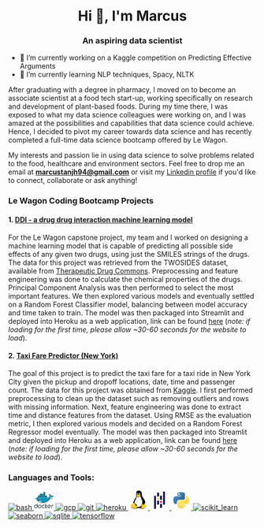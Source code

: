 <h1 align="center">Hi 👋, I'm Marcus</h1>
<h3 align="center">An aspiring data scientist</h3>

- 🔭 I’m currently working on a Kaggle competition on Predicting Effective Arguments  
- 🌱 I’m currently learning NLP techniques, Spacy, NLTK

After graduating with a degree in pharmacy, I moved on to become an associate scientist at a food tech start-up, working specifically on research and development of plant-based foods. During my time there, I was exposed to what my data science colleagues were working on, and I was amazed at the possibilities and capabilities that data science could achieve. Hence, I decided to pivot my career towards data science and has recently completed a full-time data science bootcamp offered by Le Wagon.

My interests and passion lie in using data science to solve problems related to the food, healthcare and environment sectors. Feel free to drop me an email at **marcustanjh94@gmail.com** or visit my [Linkedin profile](https://www.linkedin.com/in/marcus-tan-jh/) if you'd like to connect, collaborate or ask anything!

### Le Wagon Coding Bootcamp Projects

#### 1. [DDI - a drug drug interaction machine learning model](https://github.com/marcustan-94/ddi)
For the Le Wagon capstone project, my team and I worked on designing a machine learning model that is capable of predicting all possible side effects of any given two drugs, using just the SMILES strings of the drugs. The data for this project was retrieved from the TWOSIDES dataset, available from [Therapeutic Drug Commons](https://tdcommons.ai/multi_pred_tasks/ddi/). Preprocessing and feature engineering was done to calculate the chemical properties of the drugs. Principal Component Analysis was then performed to select the most important features. We then explored various models and eventually settled on a Random Forest Classifier model, balancing between model accuracy and time taken to train. The model was then packaged into Streamlit and deployed into Heroku as a web application, link can be found [here](https://ddi-lewagon.herokuapp.com/) (*note: if loading for the first time, please allow ~30-60 seconds for the website to load*).


#### 2. [Taxi Fare Predictor (New York)](https://github.com/marcustan-94/taxifare)

The goal of this project is to predict the taxi fare for a taxi ride in New York City given the pickup and dropoff locations, date, time and passenger count. The data for this project was obtained from [Kaggle](https://www.kaggle.com/competitions/new-york-city-taxi-fare-prediction). I first performed preprocessing to clean up the dataset such as removing outliers and rows with missing information. Next, feature engineering was done to extract time and distance features from the dataset. Using RMSE as the evaluation metric, I then explored various models and decided on a Random Forest Regressor model eventually. The model was then packaged into Streamlit and deployed into Heroku as a web application, link can be found [here](https://taxifare-marcus.herokuapp.com/) (*note: if loading for the first time, please allow ~30-60 seconds for the website to load*).

<h3 align="left">Languages and Tools:</h3>
<p align="left"> <a href="https://www.gnu.org/software/bash/" target="_blank" rel="noreferrer"> <img src="https://www.vectorlogo.zone/logos/gnu_bash/gnu_bash-icon.svg" alt="bash" width="40" height="40"/> </a> <a href="https://www.docker.com/" target="_blank" rel="noreferrer"> <img src="https://raw.githubusercontent.com/devicons/devicon/master/icons/docker/docker-original-wordmark.svg" alt="docker" width="40" height="40"/> </a> <a href="https://cloud.google.com" target="_blank" rel="noreferrer"> <img src="https://www.vectorlogo.zone/logos/google_cloud/google_cloud-icon.svg" alt="gcp" width="40" height="40"/> </a> <a href="https://git-scm.com/" target="_blank" rel="noreferrer"> <img src="https://www.vectorlogo.zone/logos/git-scm/git-scm-icon.svg" alt="git" width="40" height="40"/> </a> <a href="https://heroku.com" target="_blank" rel="noreferrer"> <img src="https://www.vectorlogo.zone/logos/heroku/heroku-icon.svg" alt="heroku" width="40" height="40"/> </a> <a href="https://www.linux.org/" target="_blank" rel="noreferrer"> <img src="https://raw.githubusercontent.com/devicons/devicon/master/icons/linux/linux-original.svg" alt="linux" width="40" height="40"/> </a> <a href="https://pandas.pydata.org/" target="_blank" rel="noreferrer"> <img src="https://raw.githubusercontent.com/devicons/devicon/2ae2a900d2f041da66e950e4d48052658d850630/icons/pandas/pandas-original.svg" alt="pandas" width="40" height="40"/> </a> <a href="https://www.python.org" target="_blank" rel="noreferrer"> <img src="https://raw.githubusercontent.com/devicons/devicon/master/icons/python/python-original.svg" alt="python" width="40" height="40"/> </a> <a href="https://scikit-learn.org/" target="_blank" rel="noreferrer"> <img src="https://upload.wikimedia.org/wikipedia/commons/0/05/Scikit_learn_logo_small.svg" alt="scikit_learn" width="40" height="40"/> </a> <a href="https://seaborn.pydata.org/" target="_blank" rel="noreferrer"> <img src="https://seaborn.pydata.org/_images/logo-mark-lightbg.svg" alt="seaborn" width="40" height="40"/> </a> <a href="https://www.sqlite.org/" target="_blank" rel="noreferrer"> <img src="https://www.vectorlogo.zone/logos/sqlite/sqlite-icon.svg" alt="sqlite" width="40" height="40"/> </a> <a href="https://www.tensorflow.org" target="_blank" rel="noreferrer"> <img src="https://www.vectorlogo.zone/logos/tensorflow/tensorflow-icon.svg" alt="tensorflow" width="40" height="40"/> </a> </p>
